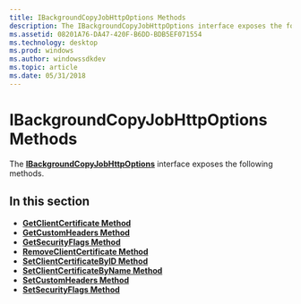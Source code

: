 ```yaml
---
title: IBackgroundCopyJobHttpOptions Methods
description: The IBackgroundCopyJobHttpOptions interface exposes the following methods.
ms.assetid: 08201A76-DA47-420F-B6DD-BDB5EF071554
ms.technology: desktop
ms.prod: windows
ms.author: windowssdkdev
ms.topic: article
ms.date: 05/31/2018
---
```


# IBackgroundCopyJobHttpOptions Methods

The [**IBackgroundCopyJobHttpOptions**](ibackgroundcopyjobhttpoptions.md) interface exposes the following methods.

## In this section

-   [**GetClientCertificate Method**](ibackgroundcopyjobhttpoptions-getclientcertificate.md)
-   [**GetCustomHeaders Method**](ibackgroundcopyjobhttpoptions-getcustomheaders.md)
-   [**GetSecurityFlags Method**](ibackgroundcopyjobhttpoptions-getsecurityflags.md)
-   [**RemoveClientCertificate Method**](ibackgroundcopyjobhttpoptions-removeclientcertificate.md)
-   [**SetClientCertificateByID Method**](ibackgroundcopyjobhttpoptions-setclientcertificatebyid.md)
-   [**SetClientCertificateByName Method**](ibackgroundcopyjobhttpoptions-setclientcertificatebyname.md)
-   [**SetCustomHeaders Method**](ibackgroundcopyjobhttpoptions-setcustomheaders.md)
-   [**SetSecurityFlags Method**](ibackgroundcopyjobhttpoptions-setsecurityflags.md)

 

 




